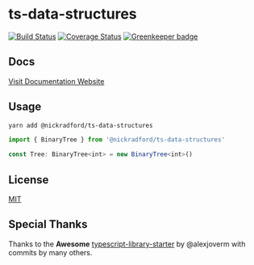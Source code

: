 # ts-data-structures

[![Build Status](https://travis-ci.com/nickradford/ts-data-structures.svg?branch=master)](https://travis-ci.com/nickradford/ts-data-structures)
[![Coverage Status](https://coveralls.io/repos/github/nickradford/ts-data-structures/badge.svg?branch=master)](https://coveralls.io/github/nickradford/ts-data-structures?branch=master) [![Greenkeeper badge](https://badges.greenkeeper.io/nickradford/ts-data-structures.svg)](https://greenkeeper.io/)

## Docs

[Visit Documentation Website](http://nickradford.github.com/ts-data-structures)

## Usage

```bash
yarn add @nickradford/ts-data-structures
```

```ts
import { BinaryTree } from '@nickradford/ts-data-structures'

const Tree: BinaryTree<int> = new BinaryTree<int>()
```

## License

[MIT](LICENSE)

## Special Thanks

Thanks to the **Awesome** [typescript-library-starter](https://github.com/alexjoverm/typescript-library-starter) by @alexjoverm with commits by many others.
